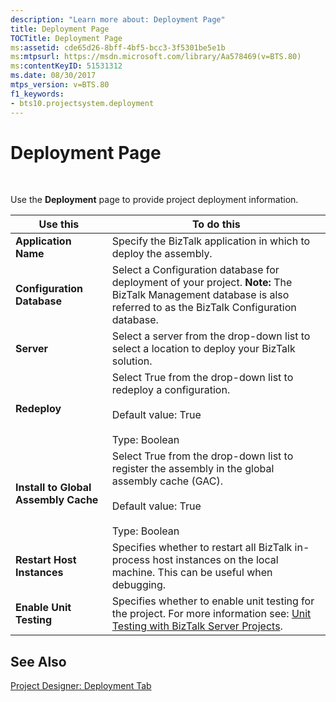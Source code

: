 ```yaml
---
description: "Learn more about: Deployment Page"
title: Deployment Page
TOCTitle: Deployment Page
ms:assetid: cde65d26-8bff-4bf5-bcc3-3f5301be5e1b
ms:mtpsurl: https://msdn.microsoft.com/library/Aa578469(v=BTS.80)
ms:contentKeyID: 51531312
ms.date: 08/30/2017
mtps_version: v=BTS.80
f1_keywords:
- bts10.projectsystem.deployment
---
```


# Deployment Page

 

Use the **Deployment** page to provide project deployment information.

<table>
<thead>
<tr class="header">
<th>Use this</th>
<th>To do this</th>
</tr>
</thead>
<tbody>
<tr class="odd">
<td><strong>Application Name</strong></td>
<td>Specify the BizTalk application in which to deploy the assembly.</td>
</tr>
<tr class="even">
<td><strong>Configuration Database</strong></td>
<td>Select a Configuration database for deployment of your project. <strong>Note:</strong> The BizTalk Management database is also referred to as the BizTalk Configuration database.</td>
</tr>
<tr class="odd">
<td><strong>Server</strong></td>
<td>Select a server from the drop-down list to select a location to deploy your BizTalk solution.</td>
</tr>
<tr class="even">
<td><strong>Redeploy</strong></td>
<td>Select True from the drop-down list to redeploy a configuration.<br />
<br />
Default value: True<br />
<br />
Type: Boolean</td>
</tr>
<tr class="odd">
<td><strong>Install to Global Assembly Cache</strong></td>
<td>Select True from the drop-down list to register the assembly in the global assembly cache (GAC).<br />
<br />
Default value: True<br />
<br />
Type: Boolean</td>
</tr>
<tr class="even">
<td><strong>Restart Host Instances</strong></td>
<td>Specifies whether to restart all BizTalk in-process host instances on the local machine. This can be useful when debugging.</td>
</tr>
<tr class="odd">
<td><strong>Enable Unit Testing</strong></td>
<td>Specifies whether to enable unit testing for the project. For more information see: <a href="/biztalk/core/unit-testing-with-biztalk-server-projects">Unit Testing with BizTalk Server Projects</a>.</td>
</tr>
</tbody>
</table>


## See Also

[Project Designer: Deployment Tab](https://msdn.microsoft.com/library/aa560343\(v=bts.80\))